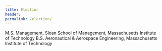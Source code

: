 ```yaml
---
title: Election
header:
permalink: /election/
---
```



M.S. Management, Sloan School of Management, Massachusetts Institute of Technology 
B.S. Aeronautical & Aerospace Engineering, Massachusetts Institute of Technology
